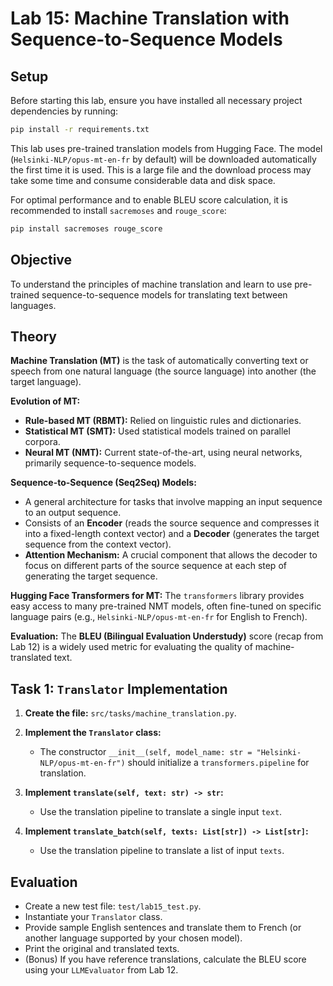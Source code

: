 # Lab 15: Machine Translation with Sequence-to-Sequence Models

## Setup

Before starting this lab, ensure you have installed all necessary project dependencies by running:

```bash
pip install -r requirements.txt
```

This lab uses pre-trained translation models from Hugging Face. The model (`Helsinki-NLP/opus-mt-en-fr` by default) will be downloaded automatically the first time it is used. This is a large file and the download process may take some time and consume considerable data and disk space.

For optimal performance and to enable BLEU score calculation, it is recommended to install `sacremoses` and `rouge_score`:

```bash
pip install sacremoses rouge_score
```

## Objective

To understand the principles of machine translation and learn to use pre-trained sequence-to-sequence models for translating text between languages.

## Theory

**Machine Translation (MT)** is the task of automatically converting text or speech from one natural language (the source language) into another (the target language).

**Evolution of MT:**
*   **Rule-based MT (RBMT):** Relied on linguistic rules and dictionaries.
*   **Statistical MT (SMT):** Used statistical models trained on parallel corpora.
*   **Neural MT (NMT):** Current state-of-the-art, using neural networks, primarily sequence-to-sequence models.

**Sequence-to-Sequence (Seq2Seq) Models:**
*   A general architecture for tasks that involve mapping an input sequence to an output sequence.
*   Consists of an **Encoder** (reads the source sequence and compresses it into a fixed-length context vector) and a **Decoder** (generates the target sequence from the context vector).
*   **Attention Mechanism:** A crucial component that allows the decoder to focus on different parts of the source sequence at each step of generating the target sequence.

**Hugging Face Transformers for MT:** The `transformers` library provides easy access to many pre-trained NMT models, often fine-tuned on specific language pairs (e.g., `Helsinki-NLP/opus-mt-en-fr` for English to French).

**Evaluation:** The **BLEU (Bilingual Evaluation Understudy)** score (recap from Lab 12) is a widely used metric for evaluating the quality of machine-translated text.

## Task 1: `Translator` Implementation

1.  **Create the file:** `src/tasks/machine_translation.py`.

2.  **Implement the `Translator` class:**
    *   The constructor `__init__(self, model_name: str = "Helsinki-NLP/opus-mt-en-fr")` should initialize a `transformers.pipeline` for translation.

3.  **Implement `translate(self, text: str) -> str`:**
    *   Use the translation pipeline to translate a single input `text`.

4.  **Implement `translate_batch(self, texts: List[str]) -> List[str]`:**
    *   Use the translation pipeline to translate a list of input `texts`.

## Evaluation

*   Create a new test file: `test/lab15_test.py`.
*   Instantiate your `Translator` class.
*   Provide sample English sentences and translate them to French (or another language supported by your chosen model).
*   Print the original and translated texts.
*   (Bonus) If you have reference translations, calculate the BLEU score using your `LLMEvaluator` from Lab 12.
